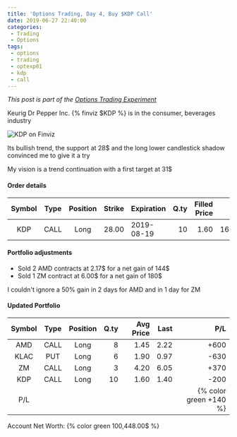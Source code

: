```yaml
---
title: 'Options Trading, Day 4, Buy $KDP Call'
date: 2019-06-27 22:40:00
categories:
 - Trading
 - Options
tags:
 - options
 - trading
 - optexp01
 - kdp
 - call
---
```


*This post is part of the [Options Trading Experiment](/2019/06/23/options-trading-day-0)*

Keurig Dr Pepper Inc. {% finviz $KDP %} is in the consumer, beverages industry

![KDP on Finviz](https://finviz.com/publish/062719/KDPc1dl1426.png)

Its bullish trend, the support at 28$ and the long lower candlestick shadow convinced me to give it a try

My vision is a trend continuation with a first target at 31$

#### Order details

[//]: # (use https://www.tablesgenerator.com/markdown_tables for creating tables)

| Symbol | Type | Position | Strike | Expiration | Q.ty | Filled Price |    Cost | Commissions | Status |
|:------:|:----:|:--------:|-------:|------------|-----:|-------------:|--------:|------------:|--------|
|   KDP   | CALL |   Long   |  28.00 | 2019-08-19 |   10 |         1.60 | 1600.00 |           10 | Filled |

#### Portfolio adjustments

- Sold 2 AMD contracts at 2.17$ for a net gain of 144$
- Sold 1 ZM contract at 6.00$ for a net gain of 180$

I couldn't ignore a 50% gain in 2 days for AMD and in 1 day for ZM

#### Updated Portfolio

| Symbol | Type | Position | Q.ty | Avg Price | Last |  P/L |
|:------:|:----:|:--------:|-----:|----------:|-----:|-----:|
| AMD    | CALL | Long     |   8 |      1.45 | 2.22 | +600 |
| KLAC   | PUT  | Long     | 6    | 1.90      | 0.97 | -630  |
| ZM   | CALL  | Long     | 3    | 4.20      | 6.05 | +370  |
| KDP   | CALL  | Long     | 10   | 1.60      | 1.40 | -200  |
| P/L       |       |      |        |   || {% color green +140 %}  |

Account Net Worth: {% color green 100,448.00$ %}
